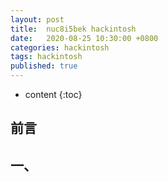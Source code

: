 ```yaml
---
layout: post
title:  nuc8i5bek hackintosh
date:   2020-08-25 10:30:00 +0800
categories: hackintosh
tags: hackintosh
published: true
---
```


* content
{:toc}

## 前言

## 一、

<!-- https://post.smzdm.com/p/a9927x47/ -->
<!-- https://zhuanlan.zhihu.com/p/165596210 -->
<!-- https://zhuanlan.zhihu.com/p/73216830 -->
<!-- https://note.bobshen.com/post/nuc-catalina.html -->
<!-- https://www.tonymacx86.com/threads/guide-installing-macos-mojave-10-14-2-on-intel-nuci5beh-using-clover-uefi-updating-to-mojave-10-14-6-on-post-2.268502/ -->
<!-- https://www.jianshu.com/p/ebd6054d4799 -->
<!-- https://www.jianshu.com/p/9f964711928c -->
<!-- https://chengxuxiaohei.cn/mac-anzhuang.html -->
<!-- https://koolshare.cn/forum.php?mod=viewthread&tid=153925&page=1&authorid=1156 -->
<!-- https://blog.csdn.net/qq_36359797/article/details/89243484 -->